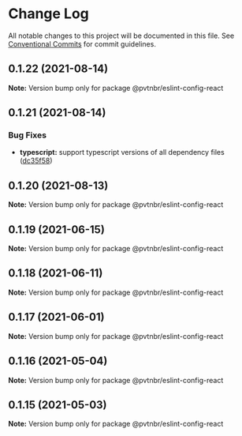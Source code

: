 # Change Log

All notable changes to this project will be documented in this file.
See [Conventional Commits](https://conventionalcommits.org) for commit guidelines.

## 0.1.22 (2021-08-14)

**Note:** Version bump only for package @pvtnbr/eslint-config-react





## 0.1.21 (2021-08-14)


### Bug Fixes

* **typescript:** support typescript versions of all dependency files ([dc35f58](https://github.com/privatenumber/eslint-config/commit/dc35f5853cf86f66b9b5fca5f9fb55f3eb134ebe))





## 0.1.20 (2021-08-13)

**Note:** Version bump only for package @pvtnbr/eslint-config-react





## 0.1.19 (2021-06-15)

**Note:** Version bump only for package @pvtnbr/eslint-config-react





## 0.1.18 (2021-06-11)

**Note:** Version bump only for package @pvtnbr/eslint-config-react





## 0.1.17 (2021-06-01)

**Note:** Version bump only for package @pvtnbr/eslint-config-react





## 0.1.16 (2021-05-04)

**Note:** Version bump only for package @pvtnbr/eslint-config-react





## 0.1.15 (2021-05-03)

**Note:** Version bump only for package @pvtnbr/eslint-config-react
